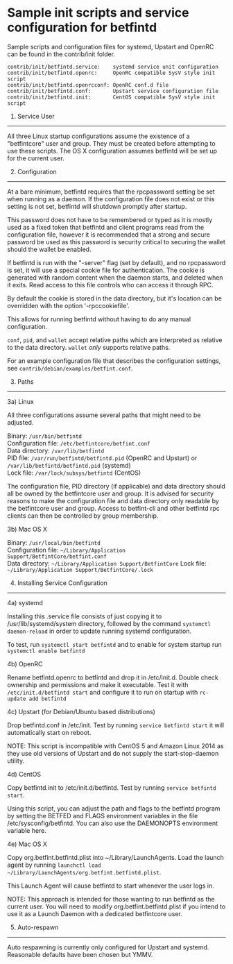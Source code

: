 Sample init scripts and service configuration for betfintd
==========================================================

Sample scripts and configuration files for systemd, Upstart and OpenRC
can be found in the contrib/init folder.

    contrib/init/betfintd.service:    systemd service unit configuration
    contrib/init/betfintd.openrc:     OpenRC compatible SysV style init script
    contrib/init/betfintd.openrcconf: OpenRC conf.d file
    contrib/init/betfintd.conf:       Upstart service configuration file
    contrib/init/betfintd.init:       CentOS compatible SysV style init script

1. Service User
---------------------------------

All three Linux startup configurations assume the existence of a "betfintcore" user
and group.  They must be created before attempting to use these scripts.
The OS X configuration assumes betfintd will be set up for the current user.

2. Configuration
---------------------------------

At a bare minimum, betfintd requires that the rpcpassword setting be set
when running as a daemon.  If the configuration file does not exist or this
setting is not set, betfintd will shutdown promptly after startup.

This password does not have to be remembered or typed as it is mostly used
as a fixed token that betfintd and client programs read from the configuration
file, however it is recommended that a strong and secure password be used
as this password is security critical to securing the wallet should the
wallet be enabled.

If betfintd is run with the "-server" flag (set by default), and no rpcpassword is set,
it will use a special cookie file for authentication. The cookie is generated with random
content when the daemon starts, and deleted when it exits. Read access to this file
controls who can access it through RPC.

By default the cookie is stored in the data directory, but it's location can be overridden
with the option '-rpccookiefile'.

This allows for running betfintd without having to do any manual configuration.

`conf`, `pid`, and `wallet` accept relative paths which are interpreted as
relative to the data directory. `wallet` *only* supports relative paths.

For an example configuration file that describes the configuration settings,
see `contrib/debian/examples/betfint.conf`.

3. Paths
---------------------------------

3a) Linux

All three configurations assume several paths that might need to be adjusted.

Binary:              `/usr/bin/betfintd`  
Configuration file:  `/etc/betfintcore/betfint.conf`  
Data directory:      `/var/lib/betfintd`  
PID file:            `/var/run/betfintd/betfintd.pid` (OpenRC and Upstart) or `/var/lib/betfintd/betfintd.pid` (systemd)  
Lock file:           `/var/lock/subsys/betfintd` (CentOS)  

The configuration file, PID directory (if applicable) and data directory
should all be owned by the betfintcore user and group.  It is advised for security
reasons to make the configuration file and data directory only readable by the
betfintcore user and group.  Access to betfint-cli and other betfintd rpc clients
can then be controlled by group membership.

3b) Mac OS X

Binary:              `/usr/local/bin/betfintd`  
Configuration file:  `~/Library/Application Support/BetfintCore/betfint.conf`  
Data directory:      `~/Library/Application Support/BetfintCore`
Lock file:           `~/Library/Application Support/BetfintCore/.lock`

4. Installing Service Configuration
-----------------------------------

4a) systemd

Installing this .service file consists of just copying it to
/usr/lib/systemd/system directory, followed by the command
`systemctl daemon-reload` in order to update running systemd configuration.

To test, run `systemctl start betfintd` and to enable for system startup run
`systemctl enable betfintd`

4b) OpenRC

Rename betfintd.openrc to betfintd and drop it in /etc/init.d.  Double
check ownership and permissions and make it executable.  Test it with
`/etc/init.d/betfintd start` and configure it to run on startup with
`rc-update add betfintd`

4c) Upstart (for Debian/Ubuntu based distributions)

Drop betfintd.conf in /etc/init.  Test by running `service betfintd start`
it will automatically start on reboot.

NOTE: This script is incompatible with CentOS 5 and Amazon Linux 2014 as they
use old versions of Upstart and do not supply the start-stop-daemon utility.

4d) CentOS

Copy betfintd.init to /etc/init.d/betfintd. Test by running `service betfintd start`.

Using this script, you can adjust the path and flags to the betfintd program by
setting the BETFED and FLAGS environment variables in the file
/etc/sysconfig/betfintd. You can also use the DAEMONOPTS environment variable here.

4e) Mac OS X

Copy org.betfint.betfintd.plist into ~/Library/LaunchAgents. Load the launch agent by
running `launchctl load ~/Library/LaunchAgents/org.betfint.betfintd.plist`.

This Launch Agent will cause betfintd to start whenever the user logs in.

NOTE: This approach is intended for those wanting to run betfintd as the current user.
You will need to modify org.betfint.betfintd.plist if you intend to use it as a
Launch Daemon with a dedicated betfintcore user.

5. Auto-respawn
-----------------------------------

Auto respawning is currently only configured for Upstart and systemd.
Reasonable defaults have been chosen but YMMV.
